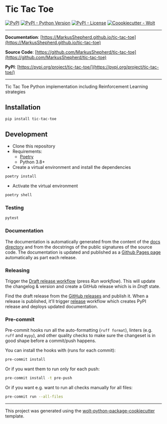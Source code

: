 # Tic Tac Toe

[![PyPI](https://img.shields.io/pypi/v/tic-tac-toe?style=flat-square)](https://pypi.python.org/pypi/tic-tac-toe/)
[![PyPI - Python Version](https://img.shields.io/pypi/pyversions/tic-tac-toe?style=flat-square)](https://pypi.python.org/pypi/tic-tac-toe/)
[![PyPI - License](https://img.shields.io/pypi/l/tic-tac-toe?style=flat-square)](https://pypi.python.org/pypi/tic-tac-toe/)
[![Coookiecutter - Wolt](https://img.shields.io/badge/cookiecutter-Wolt-00c2e8?style=flat-square&logo=cookiecutter&logoColor=D4AA00&link=https://github.com/woltapp/wolt-python-package-cookiecutter)](https://github.com/woltapp/wolt-python-package-cookiecutter)


---

**Documentation**: [https://MarkusShepherd.github.io/tic-tac-toe](https://MarkusShepherd.github.io/tic-tac-toe)

**Source Code**: [https://github.com/MarkusShepherd/tic-tac-toe](https://github.com/MarkusShepherd/tic-tac-toe)

**PyPI**: [https://pypi.org/project/tic-tac-toe/](https://pypi.org/project/tic-tac-toe/)

---

Tic Tac Toe Python implementation including Reinforcement Learning strategies

## Installation

```sh
pip install tic-tac-toe
```

## Development

* Clone this repository
* Requirements:
  * [Poetry](https://python-poetry.org/)
  * Python 3.8+
* Create a virtual environment and install the dependencies

```sh
poetry install
```

* Activate the virtual environment

```sh
poetry shell
```

### Testing

```sh
pytest
```

### Documentation

The documentation is automatically generated from the content of the [docs directory](https://github.com/MarkusShepherd/tic-tac-toe/tree/master/docs) and from the docstrings
 of the public signatures of the source code. The documentation is updated and published as a [Github Pages page](https://pages.github.com/) automatically as part each release.

### Releasing

Trigger the [Draft release workflow](https://github.com/MarkusShepherd/tic-tac-toe/actions/workflows/draft_release.yml)
(press _Run workflow_). This will update the changelog & version and create a GitHub release which is in _Draft_ state.

Find the draft release from the
[GitHub releases](https://github.com/MarkusShepherd/tic-tac-toe/releases) and publish it. When
 a release is published, it'll trigger [release](https://github.com/MarkusShepherd/tic-tac-toe/blob/master/.github/workflows/release.yml) workflow which creates PyPI
 release and deploys updated documentation.

### Pre-commit

Pre-commit hooks run all the auto-formatting (`ruff format`), linters (e.g. `ruff` and `mypy`), and other quality
 checks to make sure the changeset is in good shape before a commit/push happens.

You can install the hooks with (runs for each commit):

```sh
pre-commit install
```

Or if you want them to run only for each push:

```sh
pre-commit install -t pre-push
```

Or if you want e.g. want to run all checks manually for all files:

```sh
pre-commit run --all-files
```

---

This project was generated using the [wolt-python-package-cookiecutter](https://github.com/woltapp/wolt-python-package-cookiecutter) template.
